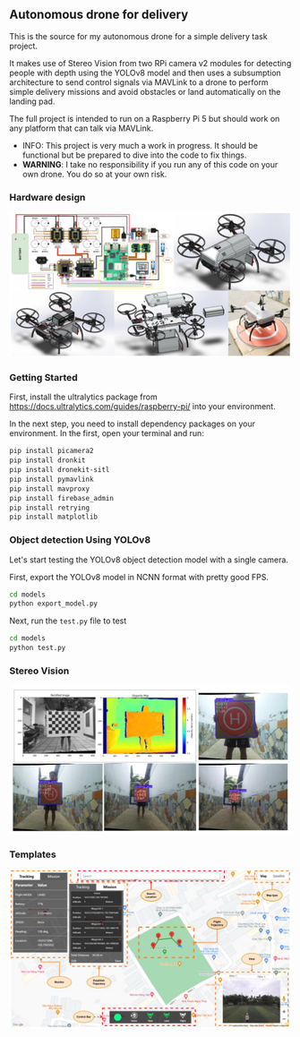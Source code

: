 ## Autonomous drone for delivery 
This is the source for my autonomous drone for a simple delivery task project.

It makes use of Stereo Vision from two RPi camera v2 modules for detecting people with depth using the YOLOv8 model and then uses a subsumption architecture to send control signals
via MAVLink to a drone to perform simple delivery missions and avoid obstacles or land automatically on the landing pad.

The full project is intended to run on a Raspberry Pi 5 but should work on any platform that can talk via MAVLink.

- INFO: This project is very much a work in progress. It should be functional but be prepared to dive into the code to fix things.
- **WARNING**: I take no responsibility if you run any of this code on your own drone. You do so at your own risk.
### Hardware design
<img src = "/hardware_design.jpg"> 

### Getting Started
First, install the ultralytics package from https://docs.ultralytics.com/guides/raspberry-pi/ into your environment.

In the next step, you need to install dependency packages on your environment. In the first, open your terminal and run:
```bash
pip install picamera2 
pip install dronkit
pip install dronekit-sitl 
pip install pymavlink
pip install mavproxy
pip install firebase_admin
pip install retrying
pip install matplotlib
```
### Object detection Using YOLOv8 
Let's start testing the YOLOv8 object detection model with a single camera.

First, export the YOLOv8 model in NCNN format with pretty good FPS.
```bash
cd models
python export_model.py
```
Next, run the `test.py` file to test
```bash
cd models
python test.py
```
### Stereo Vision
<img src="/StereoVision/results.jpg"/>

### Templates
<img src="/templates_view.jpg"/>



